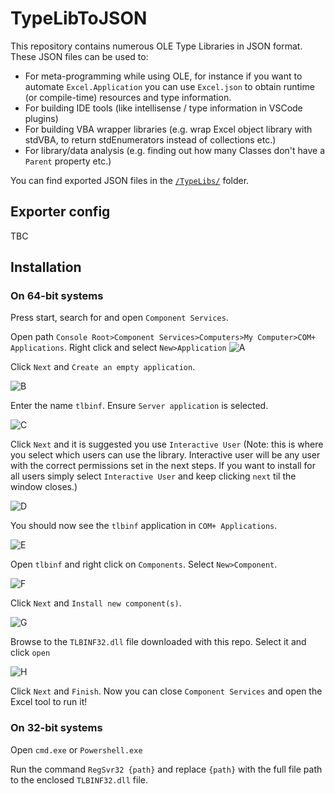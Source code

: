 # TypeLibToJSON

This repository contains numerous OLE Type Libraries in JSON format. These JSON files can be used to:

* For meta-programming while using OLE, for instance if you want to automate `Excel.Application` you can use `Excel.json` to obtain runtime (or compile-time) resources and type information.
* For building IDE tools (like intellisense / type information in VSCode plugins)
* For building VBA wrapper libraries (e.g. wrap Excel object library with stdVBA, to return stdEnumerators instead of collections etc.)
* For library/data analysis (e.g. finding out how many Classes don't have a `Parent` property etc.)

You can find exported JSON files in the [`/TypeLibs/`](https://github.com/sancarn/TypeLibToJSON/tree/master/TypeLibs) folder.

## Exporter config

TBC

## Installation

### On 64-bit systems

Press start, search for and open `Component Services`.

<!-- ![]() -->

Open path `Console Root>Component Services>Computers>My Computer>COM+ Applications`. Right click and select `New>Application`
![A](/Resources/Installation_A.png)


Click `Next` and `Create an empty application`.

![B](/Resources/Installation_B.png)


Enter the name `tlbinf`. Ensure `Server application` is selected.

![C](/Resources/Installation_C.png)

Click `Next` and it is suggested you use `Interactive User` (Note: this is where you select which users can use the library. Interactive user will be any user with the correct permissions set in the next steps. If you want to install for all users simply select `Interactive User` and keep clicking `next` til the window closes.)

![D](/Resources/Installation_D.png)

You should now see the `tlbinf` application in `COM+ Applications`.

![E](/Resources/Installation_E.png)

Open `tlbinf` and right click on `Components`. Select `New>Component`.

![F](/Resources/Installation_F.png)

Click `Next` and `Install new component(s)`.

![G](/Resources/Installation_G.png)

Browse to the `TLBINF32.dll` file downloaded with this repo. Select it and click `open`

![H](/Resources/Installation_H.png)

Click `Next` and `Finish`. Now you can close `Component Services` and open the Excel tool to run it!

### On 32-bit systems

Open `cmd.exe` or `Powershell.exe`

Run the command `RegSvr32 {path}` and replace `{path}` with the full file path to the enclosed `TLBINF32.dll` file.